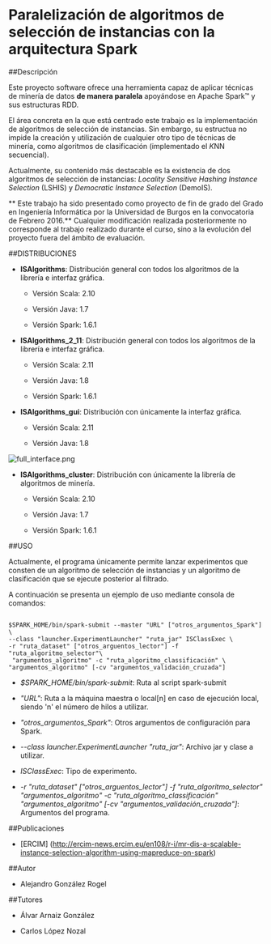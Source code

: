 # Paralelización de algoritmos de selección de instancias con la arquitectura Spark

##Descripción

Este proyecto software ofrece una herramienta capaz de aplicar técnicas de minería de datos **de manera paralela** apoyándose en Apache Spark™ y sus estructuras RDD. 

El área concreta en la que está centrado este trabajo es la implementación de algoritmos de selección de instancias. Sin embargo, su estructua no impide la creación y utilización de cualquier otro tipo de técnicas de minería, como algoritmos de clasificación (implementado el *K*NN secuencial).

Actualmente, su contenido más destacable es la existencia de dos algoritmos de selección de instancias: *Locality Sensitive Hashing Instance Selection* (LSHIS) y *Democratic Instance Selection* (DemoIS).

**
Este trabajo ha sido presentado como proyecto de fin de grado del Grado en Ingeniería Informática por la Universidad de Burgos en la convocatoria de Febrero 2016.** Cualquier modificación realizada posteriormente no corresponde al trabajo realizado durante el curso, sino a la evolución del proyecto fuera del ámbito de evaluación.

##DISTRIBUCIONES

* **ISAlgorithms**: Distribución general con todos los algoritmos de la librería e interfaz gráfica.

    * Versión Scala: 2.10

    * Versión Java: 1.7

    * Versión Spark: 1.6.1

* **ISAlgorithms_2_11**: Distribución general con todos los algoritmos de la librería e interfaz gráfica.

    * Versión Scala: 2.11

    * Versión Java: 1.8

    * Versión Spark: 1.6.1

* **ISAlgorithms_gui**: Distribución con únicamente la interfaz gráfica.

    * Versión Scala: 2.11

    * Versión Java: 1.8

![full_interface.png](https://bitbucket.org/repo/B6d96X/images/463284299-full_interface.png)


* **ISAlgorithms_cluster**: Distribución con únicamente la librería de algoritmos de minería.

    * Versión Scala: 2.10

    * Versión Java: 1.7

    * Versión Spark: 1.6.1

##USO

Actualmente, el programa únicamente permite lanzar experimentos que consten de un algoritmo de selección de instancias y un algoritmo de clasificación que se ejecute posterior al filtrado.

A continuación se presenta un ejemplo de uso mediante consola de comandos:


```

$SPARK_HOME/bin/spark-submit --master "URL" ["otros_argumentos_Spark"] \
--class "launcher.ExperimentLauncher" "ruta_jar" ISClassExec \
-r "ruta_dataset" ["otros_arguentos_lector"] -f "ruta_algoritmo_selector"\
 "argumentos_algoritmo" -c "ruta_algoritmo_classificación" \
"argumentos_algoritmo" [-cv "argumentos_validación_cruzada"]

```

* *$SPARK_HOME/bin/spark-submit*: Ruta al script spark-submit

* *"URL"*: Ruta a la máquina maestra o local[n] en caso de ejecución local, siendo 'n' el número de hilos a utilizar.

* *"otros_argumentos_Spark"*: Otros argumentos de configuración para Spark.

* *--class launcher.ExperimentLauncher "ruta_jar"*: Archivo jar y clase a utilizar.

* *ISClassExec*: Tipo de experimento.

* *-r "ruta_dataset" ["otros_arguentos_lector"] -f "ruta_algoritmo_selector" "argumentos_algoritmo" -c "ruta_algoritmo_classificación" "argumentos_algoritmo" [-cv "argumentos_validación_cruzada"]*: Argumentos del programa.

##Publicaciones
* [ERCIM] (http://ercim-news.ercim.eu/en108/r-i/mr-dis-a-scalable-instance-selection-algorithm-using-mapreduce-on-spark) 


##Autor
* Alejandro González Rogel

##Tutores
* Álvar Arnaiz González

* Carlos López Nozal
